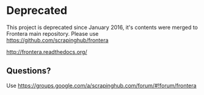 # Deprecated
This project is deprecated since January 2016, it's contents were merged to Frontera main repository. Please use
https://github.com/scrapinghub/frontera

http://frontera.readthedocs.org/


## Questions?

Use https://groups.google.com/a/scrapinghub.com/forum/#!forum/frontera
